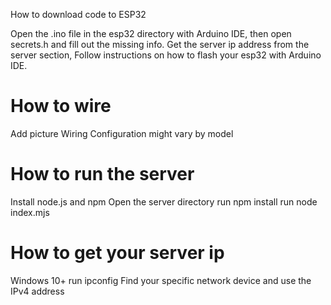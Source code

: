 How to download code to ESP32

Open the .ino file in the esp32 directory with Arduino IDE, then open secrets.h and fill out the missing info. 
Get the server ip address from the server section,
Follow instructions on how to flash your esp32 with Arduino IDE.

# How to wire

Add picture
Wiring Configuration might vary by model

# How to run the server

Install node.js and npm
Open the server directory
run npm install
run node index.mjs

# How to get your server ip

Windows 10+
run ipconfig
Find your specific network device and use the IPv4 address
